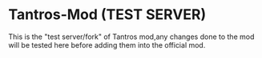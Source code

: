 # Tantros-Mod (TEST SERVER)

This is the "test server/fork" of Tantros mod,any changes done to the mod will be tested here before adding them into the official mod.

